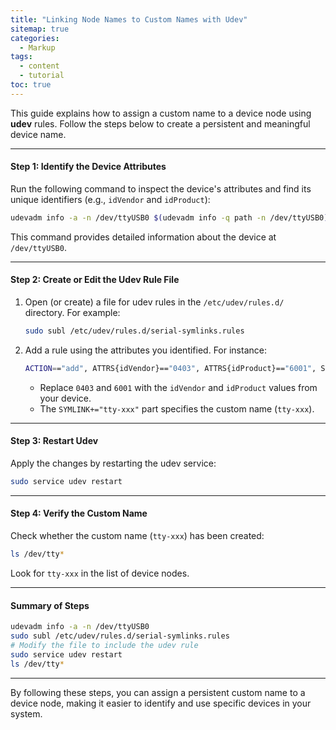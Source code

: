 ```yaml
---
title: "Linking Node Names to Custom Names with Udev"
sitemap: true
categories:
  - Markup
tags:
  - content
  - tutorial
toc: true
---
```


This guide explains how to assign a custom name to a device node using **udev** rules. Follow the steps below to create a persistent and meaningful device name.

---

#### **Step 1: Identify the Device Attributes**

Run the following command to inspect the device's attributes and find its unique identifiers (e.g., `idVendor` and `idProduct`):

```bash
udevadm info -a -n /dev/ttyUSB0 $(udevadm info -q path -n /dev/ttyUSB0)
```

This command provides detailed information about the device at `/dev/ttyUSB0`.

---

#### **Step 2: Create or Edit the Udev Rule File**

1. Open (or create) a file for udev rules in the `/etc/udev/rules.d/` directory. For example:
   ```bash
   sudo subl /etc/udev/rules.d/serial-symlinks.rules
   ```

2. Add a rule using the attributes you identified. For instance:
   ```bash
   ACTION=="add", ATTRS{idVendor}=="0403", ATTRS{idProduct}=="6001", SYMLINK+="tty-xxx"
   ```

   - Replace `0403` and `6001` with the `idVendor` and `idProduct` values from your device.
   - The `SYMLINK+="tty-xxx"` part specifies the custom name (`tty-xxx`).

---

#### **Step 3: Restart Udev**

Apply the changes by restarting the udev service:

```bash
sudo service udev restart
```

---

#### **Step 4: Verify the Custom Name**

Check whether the custom name (`tty-xxx`) has been created:

```bash
ls /dev/tty*
```

Look for `tty-xxx` in the list of device nodes.

---

#### **Summary of Steps**

```bash
udevadm info -a -n /dev/ttyUSB0
sudo subl /etc/udev/rules.d/serial-symlinks.rules
# Modify the file to include the udev rule
sudo service udev restart
ls /dev/tty*
```

---

By following these steps, you can assign a persistent custom name to a device node, making it easier to identify and use specific devices in your system.
